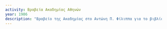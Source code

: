 ```yaml
---
activity: Βραβεία Ακαδημίας Αθηνών
year: 1986
description: "Βραβείο της Ακαδημίας στο Αντώνη Π. Φίλιππα για το βιβλίο του *Φιλαρμονική Λευκάδος \(Ιστορική πορεία 135 χρόνων\),* τ. Α'- Β', 1985-1986."
---
```


